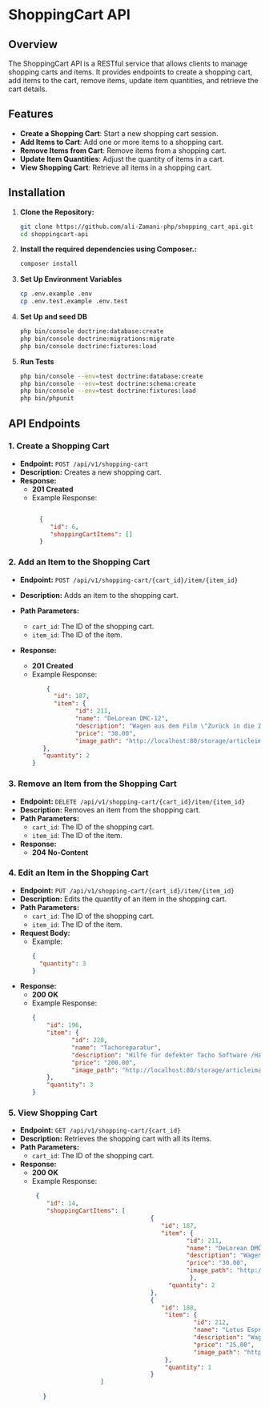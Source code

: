 # ShoppingCart API

## Overview

The ShoppingCart API is a RESTful service that allows clients to manage shopping carts and items. It provides endpoints to create a shopping cart, add items to the cart, remove items, update item quantities, and retrieve the cart details.

## Features

- **Create a Shopping Cart**: Start a new shopping cart session.
- **Add Items to Cart**: Add one or more items to a shopping cart.
- **Remove Items from Cart**: Remove items from a shopping cart.
- **Update Item Quantities**: Adjust the quantity of items in a cart.
- **View Shopping Cart**: Retrieve all items in a shopping cart.

## Installation

1. **Clone the Repository:**

   ```bash
   git clone https://github.com/ali-Zamani-php/shopping_cart_api.git
   cd shoppingcart-api

2. **Install the required dependencies using Composer.:**

   ```bash
   composer install

3. **Set Up Environment Variables**

   ```bash
   cp .env.example .env
   cp .env.test.example .env.test

4. **Set Up and seed DB**

   ```bash
   php bin/console doctrine:database:create
   php bin/console doctrine:migrations:migrate
   php bin/console doctrine:fixtures:load

5. **Run Tests**

   ```bash
   php bin/console --env=test doctrine:database:create
   php bin/console --env=test doctrine:schema:create
   php bin/console --env=test doctrine:fixtures:load
   php bin/phpunit  

## API Endpoints

### 1. Create a Shopping Cart

- **Endpoint:** `POST /api/v1/shopping-cart`
- **Description:** Creates a new shopping cart.
- **Response:**
   - **201 Created**
   - Example Response:
     ```json
     
       {
          "id": 6,
          "shoppingCartItems": []
       }
     
     ```

### 2. Add an Item to the Shopping Cart

- **Endpoint:** `POST /api/v1/shopping-cart/{cart_id}/item/{item_id}`
- **Description:** Adds an item to the shopping cart.
- **Path Parameters:**
   - `cart_id`: The ID of the shopping cart.
   - `item_id`: The ID of the item.

- **Response:**
   - **201 Created**
   - Example Response:
     ```json
         {
           "id": 187,
           "item": {
                 "id": 211,
                 "name": "DeLorean DMC-12",
                 "description": "Wagen aus dem Film \"Zurück in die Zukunft\" zu verkaufen",
                 "price": "30.00",
                 "image_path": "http://localhost:80/storage/articleimages/1.jpg"
        },
        "quantity": 2
     }
     ```

### 3. Remove an Item from the Shopping Cart

- **Endpoint:** `DELETE /api/v1/shopping-cart/{cart_id}/item/{item_id}`
- **Description:** Removes an item from the shopping cart.
- **Path Parameters:**
   - `cart_id`: The ID of the shopping cart.
   - `item_id`: The ID of the item.
- **Response:**
   - **204 No-Content**



### 4. Edit an Item in the Shopping Cart

- **Endpoint:** `PUT /api/v1/shopping-cart/{cart_id}/item/{item_id}`
- **Description:** Edits the quantity of an item in the shopping cart.
- **Path Parameters:**
   - `cart_id`: The ID of the shopping cart.
   - `item_id`: The ID of the item.
- **Request Body:**
   - Example:
     ```json
     {
       "quantity": 3
     }
     ```
- **Response:**
   - **200 OK**
   - Example Response:
     ```json
     {
         "id": 196,
         "item": {
                "id": 220,
                "name": "Tachoreparatur",
                "description": "Hilfe für defekter Tacho Software /Hardware",
                "price": "200.00",
                "image_path": "http://localhost:80/storage/articleimages/10.jpg"
         },
         "quantity": 3
     }
     ```

### 5. View Shopping Cart

- **Endpoint:** `GET /api/v1/shopping-cart/{cart_id}`
- **Description:** Retrieves the shopping cart with all its items.
- **Path Parameters:**
   - `cart_id`: The ID of the shopping cart.
- **Response:**
   - **200 OK**
   - Example Response:
     ```json
      {
         "id": 14,
         "shoppingCartItems": [
                                      {
                                         "id": 187,
                                         "item": {
                                                "id": 211,
                                                "name": "DeLorean DMC-12",
                                                "description": "Wagen aus dem Film \"Zurück in die Zukunft\" zu verkaufen",
                                                "price": "30.00",
                                                "image_path": "http://localhost:80/storage/articleimages/1.jpg"
                                                 },
                                           "quantity": 2
                                      },
                                      {
                                         "id": 188,
                                          "item": {
                                                  "id": 212,
                                                  "name": "Lotus Esprit S1",
                                                  "description": "Wagen aus dem Film \"007 - Der Spion, der mich liebte\"",
                                                  "price": "25.00",
                                                  "image_path": "http://localhost:80/storage/articleimages/2.jpg"
                                          },
                                          "quantity": 1
                                      }      
                        ]
     
        }
     ```

